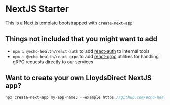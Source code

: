 # NextJS Starter 

This is a [Next.js](https://nextjs.org/) template bootstrapped with [`create-next-app`](https://github.com/vercel/next.js/tree/canary/packages/create-next-app).

## Things not included that you might want to add

- `npm i @echo-health/react-auth` to add [react-auth](https://github.com/echo-health/design-system/tree/main/packages/patterns/react-auth) to internal tools
- `npm i @echo-health/react-grpc` to add [react-grpc](https://github.com/echo-health/design-system/tree/main/packages/patterns/react-auth) utilities for handling gRPC requests directly to our services

## Want to create your own LloydsDirect NextJS app?

```jsx
npx create-next-app my-app-name3 --example https://github.com/echo-health/nextjs-starter
```


